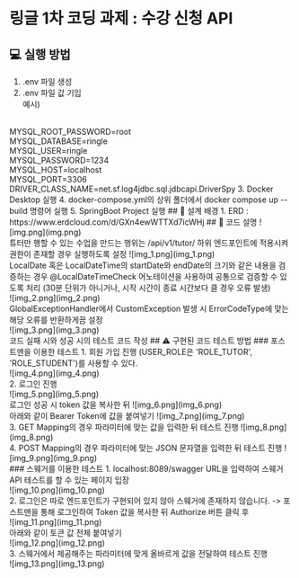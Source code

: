 # 링글 1차 코딩 과제 : 수강 신청 API
## 💻 실행 방법
1. .env 파일 생성
2. .env 파일 값 기입
<br> 예시)
<br>
   MYSQL_ROOT_PASSWORD=root
<br>
   MYSQL_DATABASE=ringle
<br>
   MYSQL_USER=ringle
<br>
   MYSQL_PASSWORD=1234
<br>
   MYSQL_HOST=localhost
<br>
   MYSQL_PORT=3306
<br>
   DRIVER_CLASS_NAME=net.sf.log4jdbc.sql.jdbcapi.DriverSpy
3. Docker Desktop 실행
4. docker-compose.yml의 상위 폴더에서 docker compose up --build 명령어 실행
5. SpringBoot Project 실행
## 📰 설계 배경
1. ERD : https://www.erdcloud.com/d/GXn4ewWTTXd7icWHj
## 📍 코드 설명
![img.png](img.png)
<br>
튜터만 행할 수 있는 수업을 만드는 행위는 /api/v1/tutor/ 하위 엔드포인트에 적용시켜 권한이 존재할 경우 실행하도록 설정
![img_1.png](img_1.png)
<br>
LocalDate 혹은 LocalDateTime의 startDate와 endDate의 크기와 같은 내용을 검증하는 경우
@LocalDateTimeCheck 어노테이션을 사용하여 공통으로 검증할 수 있도록 처리
(30분 단위가 아니거나, 시작 시간이 종료 시간보다 클 경우 오류 발생)
<br>
![img_2.png](img_2.png)
<br>
GlobalExceptionHandler에서 CustomException 발생 시 ErrorCodeType에 맞는 해당 오류를 반환하게끔 설정
<br>
![img_3.png](img_3.png)
<br>
코드 실패 시와 성공 시의 테스트 코드 작성
## ⚠️ 구현된 코드 테스트 방법
### 포스트맨을 이용한 테스트
1. 회원 가입 진행 (USER_ROLE은 'ROLE_TUTOR', 'ROLE_STUDENT')를 사용할 수 있다.
<br>
![img_4.png](img_4.png)
   <br>
2. 로그인 진행
   <br>
![img_5.png](img_5.png)
<br> 로그인 성공 시 token 값을 복사한 뒤
![img_6.png](img_6.png)
<br> 아래와 같이 Bearer Token에 값을 붙여넣기
![img_7.png](img_7.png)
<br>
3. GET Mapping의 경우 파라미터에 맞는 값을 입력한 뒤 테스트 진행
![img_8.png](img_8.png)
<br>
4. POST Mapping의 경우 파라미터에 맞는 JSON 문자열을 입력한 뒤 테스트 진행
![img_9.png](img_9.png)
<br>
### 스웨거를 이용한 테스트
1. localhost:8089/swagger URL을 입력하여 스웨거 API 테스트를 할 수 있는 페이지 입장
   <br>
![img_10.png](img_10.png)
<br>
2. 로그인은 따로 엔드포인트가 구현되어 있지 않아 스웨거에 존재하지 않습니다. -> 포스트맨을 통해 로그인하여 Token 값을 복사한 뒤 Authorize 버튼 클릭 후
<br>
![img_11.png](img_11.png)
   <br>
아래와 같이 토큰 값 전체 붙여넣기
<br>
![img_12.png](img_12.png)
<br>
3. 스웨거에서 제공해주는 파라미터에 맞게 올바르게 값을 전달하여 테스트 진행
<br>
![img_13.png](img_13.png)